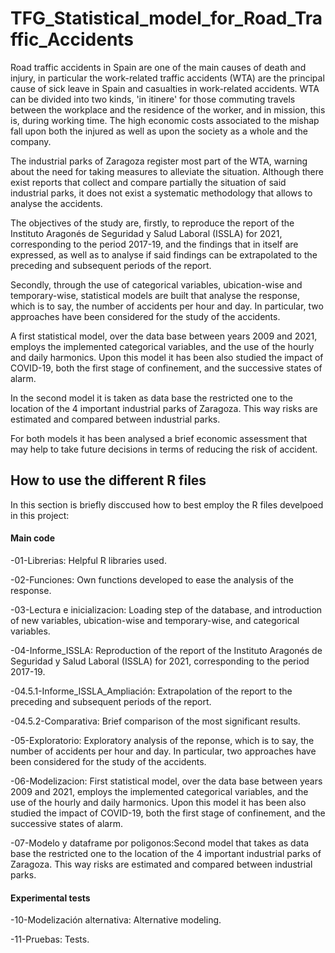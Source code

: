 # TFG_Statistical_model_for_Road_Traffic_Accidents

Road traffic accidents in Spain are one of the main causes of death and injury, in particular the work-related traffic accidents (WTA) are the principal cause of sick leave in Spain and casualties in work-related accidents. WTA can be divided  into two kinds, 'in itinere' for those commuting travels between the workplace and the residence of the worker, and in mission, this is, during working time. The high economic costs associated to the mishap fall upon both the injured as well as upon the society as a whole and the company.

The industrial parks of Zaragoza register most part of the WTA, warning about the need for taking measures to alleviate the situation. Although there exist reports that collect and compare partially the situation of said industrial parks, it does not exist a  systematic methodology that allows to analyse the accidents.

The objectives of the study are, firstly, to reproduce the report of the Instituto Aragonés de Seguridad y Salud Laboral (ISSLA) for 2021, corresponding to the period 2017-19, and the findings that in itself are expressed, as well as to analyse if said findings can be extrapolated to the preceding and subsequent periods of the report.

Secondly, through the use of categorical variables, ubication-wise and temporary-wise,  statistical models are built that analyse the response, which is to say, the number of accidents per hour and day. In particular, two approaches have been considered for the study of the accidents.

A first statistical model, over the data base between years 2009 and 2021, employs the implemented categorical variables, and the use of the hourly and daily harmonics. Upon this model it has been also studied the impact of  COVID-19, both the first stage of confinement, and the successive states of alarm.

In the second model it is taken as data base the restricted one to the location of the 4 important industrial parks of Zaragoza. This way risks are estimated and compared between industrial parks.

For both models it has been analysed a  brief economic assessment that may help to take future decisions in terms of reducing the risk of accident.


## How to use the different R files 

In this section is briefly disccused how to best employ the R files develpoed in this project:

#### Main code

-01-Librerias: Helpful R libraries used.

-02-Funciones: Own functions developed to ease the analysis of the response.

-03-Lectura e inicializacion: Loading step of the database, and introduction of new variables, ubication-wise and temporary-wise, and categorical variables.

-04-Informe_ISSLA: Reproduction of the report of the Instituto Aragonés de Seguridad y Salud Laboral (ISSLA) for 2021, corresponding to the period 2017-19.

-04.5.1-Informe_ISSLA_Ampliación: Extrapolation of the report to the preceding and subsequent periods of the report.

-04.5.2-Comparativa: Brief comparison of the most significant results. 

-05-Exploratorio: Exploratory analysis of the reponse, which is to say, the number of accidents per hour and day. In particular, two approaches have been considered for the study of the accidents.

-06-Modelizacion: First statistical model, over the data base between years 2009 and 2021, employs the implemented categorical variables, and the use of the hourly and daily harmonics. Upon this model it has been also studied the impact of  COVID-19, both the first stage of confinement, and the successive states of alarm.

-07-Modelo y dataframe por poligonos:Second model that takes as data base the restricted one to the location of the 4 important industrial parks of Zaragoza. This way risks are estimated and compared between industrial parks.

#### Experimental tests

-10-Modelización alternativa: Alternative modeling.

-11-Pruebas: Tests.
